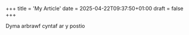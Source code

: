 +++
title = 'My Article'
date = 2025-04-22T09:37:50+01:00
draft = false
+++

Dyma arbrawf cyntaf ar y postio
